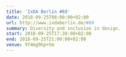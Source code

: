 ```yaml
---
title: 'IxDA Berlin #69'
date: 2018-09-25T08:00:00+02:00
url: http://www.ixdaberlin.de/#69
summary: Diversity and inclusion in design.
start: 2018-09-25T17:30:00+02:00
end: 2018-09-25T21:00:00+02:00
venue: 9f4mg9hp+5m
---
```

